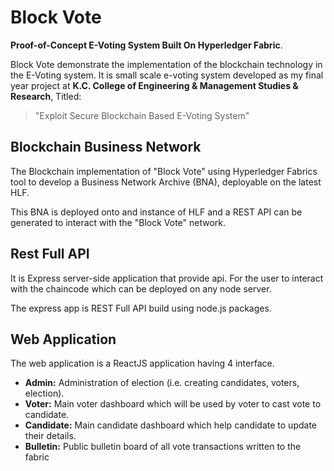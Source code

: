 # Block Vote

**Proof-of-Concept E-Voting System Built On Hyperledger Fabric**.

Block Vote demonstrate the implementation of the blockchain technology in the E-Voting system. It is small scale e-voting system developed as my final year project at **K.C. College of Engineering & Management Studies & Research**, Titled:

> "Exploit Secure Blockchain Based E-Voting System"

## Blockchain Business Network

The Blockchain implementation of "Block Vote" using Hyperledger Fabrics tool to develop a Business Network Archive (BNA), deployable on the latest HLF.

This BNA is deployed onto and instance of HLF and a REST API can be generated to interact with the "Block Vote" network.

## Rest Full API

It is Express server-side application that provide api. For the user to interact with the chaincode which can be deployed on any node server.

The express app is REST Full API build using node.js packages.

## Web Application

The web application is a ReactJS application having 4 interface.

- **Admin:** Administration of election (i.e. creating candidates, voters, election).
- **Voter:** Main voter dashboard which will be used by voter to cast vote to candidate.
- **Candidate:** Main candidate dashboard which help candidate to update their details.
- **Bulletin:** Public bulletin board of all vote transactions written to the fabric
